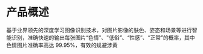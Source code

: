 # 产品概述

基于业界领先的深度学习图像识别技术，对图片影像的肤色、姿态和场景等进行智能识别，准确快速的输出每张图片“色情”、"低俗”、“性感”、“正常”的概率，其中色情图片准确率高达 99.95%，有效的规避涉黄